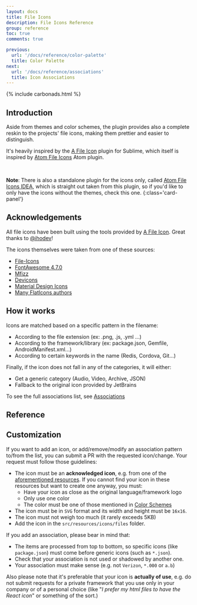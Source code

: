 ```yaml
---
layout: docs
title: File Icons
description: File Icons Reference
group: reference
toc: true
comments: true

previous:
  url: '/docs/reference/color-palette'
  title: Color Palette
next:
  url: '/docs/reference/associations'
  title: Icon Associations
---
```


{% include carbonads.html %}

## Introduction

Aside from themes and color schemes, the plugin provides also a complete reskin to the projects' file icons, making them
prettier and easier to distinguish.

It's heavily inspired by the
[A File Icon](https://github.com/SublimeText/AFileIcon) plugin for Sublime, which itself is inspired by
[Atom File Icons](https://github.com/file-icons/atom) Atom plugin.

&nbsp;

**Note**: There is also a standalone plugin for the icons only, called
[Atom File Icons IDEA](https://plugins.jetbrains.com/plugin/10044-atom-file-icons-idea), which is straight out taken
from this plugin, so if you'd like to only have the icons without the themes, check this one.
{:class='card-panel'}

## Acknowledgements

All file icons have been built using the tools provided by
[A File Icon](https://github.com/SublimeText/AFileIcon). Great thanks to
[@ihodev](https://github.com/ihodev)!

The icons themselves were taken from one of these sources:

* [File-Icons](https://github.com/file-icons/source/blob/master/charmap.md)
* [FontAwesome 4.7.0](http://fontawesome.io/cheatsheet/)
* [Mfizz](https://github.com/file-icons/MFixx/blob/master/charmap.md)
* [Devicons](https://github.com/file-icons/DevOpicons/blob/master/charmap.md)
* [Material Design Icons](https://materialdesignicons.com/)
* [Many FlatIcons authors](https://www.flaticon.com/)

## How it works

Icons are matched based on a specific pattern in the filename:
- According to the file extension (ex: .png, .js, .yml ...)
- According to the framework/library (ex: package.json, Gemfile, AndroidManifest.xml...)
- According to certain keywords in the name (Redis, Cordova, Git...)

Finally, if the icon does not fall in any of the categories, it will either:
- Get a generic category (Audio, Video, Archive, JSON)
- Fallback to the original icon provided by JetBrains

To see the full associations list, see
[Associations](/docs/reference/associations)

## Reference


## Customization

If you want to add an icon, or add/remove/modify an association pattern to/from the list, you can submit a PR with the
requested icon/change. Your request must follow those guidelines:
- The icon must be an **acknowledged icon**, e.g. from one of the
  [aforementioned resources](#acknowledgements). If you cannot find your icon in these resources but want to create one
  anyway, you must:
  - Have your icon as close as the original language/framework logo
  - Only use one color
  - The color must be one of those mentioned in [Color Schemes](/docs/configuration/color-schemes#color-palette)
- The icon must be in `SVG` format and its width and height must be `16x16`.
- The icon must not weigh too much (it rarely exceeds 5KB)
- Add the icon in the `src/resources/icons/files` folder.

If you add an association, please bear in mind that:
- The items are processed from top to bottom, so specific icons (like `package.json`) must come before generic icons
  (such as `*.json`).
- Check that your association is not used or shadowed by another one.
- Your association must make sense (e.g. not `Verizon`, `*.000` or `a.b`)

Also please note that it's preferable that your icon is **actually of use**, e.g. do not submit requests for a private
framework that you use only in your company or of a personal choice (like "_I prefer my html files to have the React
icon_" or something of the sort.)
